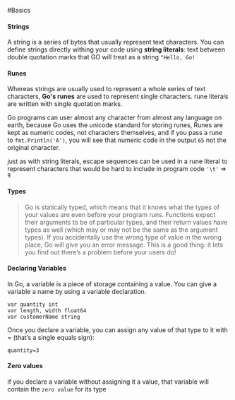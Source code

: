 #Basics

#### Strings
A string is a series of bytes that usually represent text characters. You can define strings 
directly withing your code using **string literals**: text between double quotation marks
that GO will treat as a string
`"Hello, Go!`

#### Runes
Whereas strings are usually used to represent a whole series of text characters,
**Go's runes** are used to represent single characters. rune literals are written
with single quotation marks.

Go programs can user almost any character from almost any language on earth, 
because Go uses the unicode standard for storing runes,
Runes are kept as numeric codes, not characters themselves, and if you pass
a rune to `fmt.Println('A')`, you will see that numeric code in the output `65` not the 
original character.

just as with string literals, escape sequences can be used in a rune literal to 
represent characters that would be hard to include in program code `'\t'` => `9`

#### Types

> Go is statically typed, which means that it knows what the types of your
values are even before your program runs. Functions expect their arguments
to be of particular types, and their return values have types as well (which
may or may not be the same as the argument types). If you accidentally use
the wrong type of value in the wrong place, Go will give you an error
message. This is a good thing: it lets you find out there’s a problem before
your users do!


#### Declaring Variables
In Go, a variable is a piece of storage containing a value. You can give a
variable a name by using a variable declaration.
``` 
var quantity int
var length, width float64
var customerName string
```
Once you declare a variable, you can assign any value of that type to it with
= (that’s a single equals sign):
```
quantity=3
```

#### Zero values
if you declare a variable without assigning it a value, that variable will
contain the `zero value` for its type 











